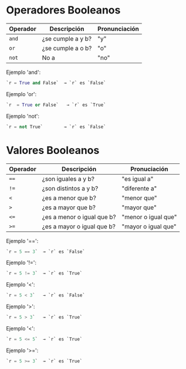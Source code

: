 # Operadores Booleanos 
| Operador | Descripción         | Pronunciación                        |
|----------|---------------------|--------------------------------|
| `and`    | ¿se cumple a y b?   | "y" |
| `or`     | ¿se cumple a o b?   | "o" |
| `not`    | No a                | "no" |

Ejemplo 'and':
```python
`r = True and False`  → `r` es `False`
```

Ejemplo 'or':
```python
`r  = True or False`   → `r` es `True`  
```

Ejemplo 'not':
```python
`r = not True`        → `r` es `False`
```

# Valores Booleanos 
| Operador | Descripción               | Pronuciación                        |
|----------|---------------------------|--------------------------------|
| `==`     | ¿son iguales a y b?       | "es igual a" |
| `!=`     | ¿son distintos a y b?     | "diferente a" |
| `<`      | ¿es a menor que b?        | "menor que" |
| `>`      | ¿es a mayor que b?        | "mayor que" |
| `<=`     | ¿es a menor o igual que b?| "menor o igual que" |
| `>=`     | ¿es a mayor o igual que b?| "mayor o igual que" |

Ejemplo '==':
```python
`r = 5 == 3`  → `r` es `False`
```

Ejemplo '!=':
```python
`r = 5 != 3`  → `r` es `True` 
```

Ejemplo '<':
```python
`r = 5 < 3`   → `r` es `False` 
```

Ejemplo '>':
```python
`r = 5 > 3`   → `r` es `True`  
```

Ejemplo '<':
```python
`r = 5 <= 5`  → `r` es `True`
```

Ejemplo '>=':
```python
`r = 5 >= 3`  → `r` es `True`
```
